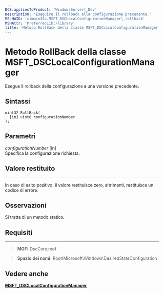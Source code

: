 ```yaml
---
DCS.appliesToProduct: 'WindowsServer\_Dev'
Description: 'Eseguire il rollback alla configurazione precedente.'
MS-HAID: 'cimwin32a.MSFT_DSCLocalConfigurationManager\_rollback'
MSHAttr: 'PreferredLib:/library'
title: 'Metodo RollBack della classe MSFT_DSCLocalConfigurationManager'
---
```


# Metodo RollBack della classe MSFT_DSCLocalConfigurationManager

Esegue il rollback della configurazione a una versione precedente.

Sintassi
------

```mof
uint32 RollBack(
  [in] uint8 configurationNumber
);
```

Parametri
----------

*configurationNumber* \[in\]  
Specifica la configurazione richiesta. 

## Valore restituito
------------

In caso di esito positivo, il valore restituisce zero, altrimenti, restituisce un codice di errore.

## Osservazioni

Si tratta di un metodo statico.

## Requisiti
------------
>**MOF:** DscCore.mof

>**Spazio dei nomi**: Root\Microsoft\Windows\DesiredStateConfiguration


## Vedere anche


[**MSFT_DSCLocalConfigurationManager**](msft-dsclocalconfigurationmanager.md)


 

 





<!--HONumber=Apr16_HO2-->



